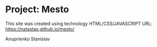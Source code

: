 # Project: Mesto



This site was created using technology HTML/CSS/JAVASCRIPT
URL: https://natastas.github.io/mesto/

Anuprienko Stanislav
